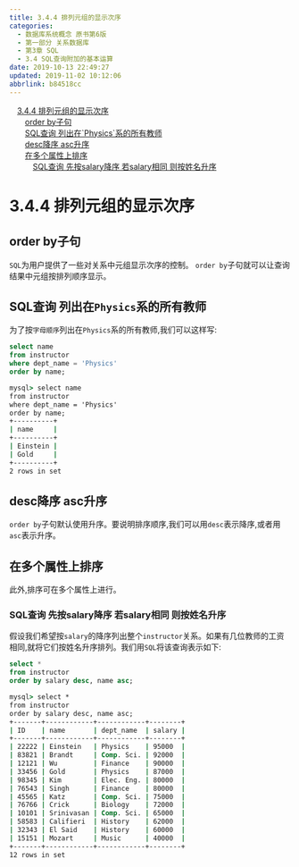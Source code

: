 ```yaml
---
title: 3.4.4 排列元组的显示次序
categories: 
  - 数据库系统概念 原书第6版
  - 第一部分 关系数据库
  - 第3章 SQL
  - 3.4 SQL查询附加的基本运算
date: 2019-10-13 22:49:27
updated: 2019-11-02 10:12:06
abbrlink: b84518cc
---
```

<div id='my_toc'><a href="/ReadingNotes/b84518cc/#3.4.4-排列元组的显示次序" class="header_1">3.4.4 排列元组的显示次序</a><br><a href="/ReadingNotes/b84518cc/#order-by子句" class="header_2">order by子句</a><br><a href="/ReadingNotes/b84518cc/#SQL查询-列出在-Physics-系的所有教师" class="header_2">SQL查询 列出在`Physics`系的所有教师</a><br><a href="/ReadingNotes/b84518cc/#desc降序-asc升序" class="header_2">desc降序  asc升序</a><br><a href="/ReadingNotes/b84518cc/#在多个属性上排序" class="header_2">在多个属性上排序</a><br><a href="/ReadingNotes/b84518cc/#SQL查询-先按salary降序-若salary相同-则按姓名升序" class="header_3">SQL查询 先按salary降序 若salary相同 则按姓名升序</a><br></div>
<style>
    .header_1{
        margin-left: 1em;
    }
    .header_2{
        margin-left: 2em;
    }
    .header_3{
        margin-left: 3em;
    }
    .header_4{
        margin-left: 4em;
    }
    .header_5{
        margin-left: 5em;
    }
    .header_6{
        margin-left: 6em;
    }
</style>
<!--more-->
<script>if (navigator.platform.search('arm')==-1){document.getElementById('my_toc').style.display = 'none';}
var e,p = document.getElementsByTagName('p');while (p.length>0) {e = p[0];e.parentElement.removeChild(e);}
</script>

<!--end-->
<!--SSTStart-->
# 3.4.4 排列元组的显示次序 #
## order by子句 ##
`SQL`为用户提供了一些对关系中元组显示次序的控制。 `order by`子句就可以让查询结果中元组按排列顺序显示。
## SQL查询 列出在`Physics`系的所有教师 ##
为了按`字母顺序`列出在`Physics`系的所有教师,我们可以这样写:
```sql
select name
from instructor
where dept_name = 'Physics'
order by name;
```
```cmd
mysql> select name
from instructor
where dept_name = 'Physics'
order by name;
+----------+
| name     |
+----------+
| Einstein |
| Gold     |
+----------+
2 rows in set
```
## desc降序  asc升序 ##
`order by`子句默认使用升序。要说明排序顺序,我们可以用`desc`表示降序,或者用`asc`表示升序。
## 在多个属性上排序 ##
此外,排序可在多个属性上进行。
### SQL查询 先按salary降序 若salary相同 则按姓名升序 ###
假设我们希望按`salary`的降序列出整个`instructor`关系。如果有几位教师的工资相同,就将它们按姓名升序排列。我们用`SQL`将该查询表示如下:
```sql
select *
from instructor
order by salary desc, name asc;
```
```cmd
mysql> select *
from instructor
order by salary desc, name asc;
+-------+------------+------------+--------+
| ID    | name       | dept_name  | salary |
+-------+------------+------------+--------+
| 22222 | Einstein   | Physics    | 95000  |
| 83821 | Brandt     | Comp. Sci. | 92000  |
| 12121 | Wu         | Finance    | 90000  |
| 33456 | Gold       | Physics    | 87000  |
| 98345 | Kim        | Elec. Eng. | 80000  |
| 76543 | Singh      | Finance    | 80000  |
| 45565 | Katz       | Comp. Sci. | 75000  |
| 76766 | Crick      | Biology    | 72000  |
| 10101 | Srinivasan | Comp. Sci. | 65000  |
| 58583 | Califieri  | History    | 62000  |
| 32343 | El Said    | History    | 60000  |
| 15151 | Mozart     | Music      | 40000  |
+-------+------------+------------+--------+
12 rows in set
```
<!--SSTStop-->

